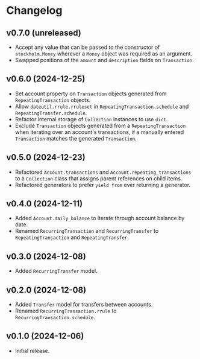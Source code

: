 # Changelog

## v0.7.0 (unreleased)

- Accept any value that can be passed to the constructor of `stockholm.Money`
  wherever a `Money` object was required as an argument.
- Swapped positions of the `amount` and `description` fields on `Transaction`.

## v0.6.0 (2024-12-25)

- Set account property on `Transaction` objects generated from `RepeatingTransaction`
  objects.
- Allow `dateutil.rrule.rruleset` in `RepeatingTransaction.schedule` and
  `RepeatingTransfer.schedule`.
- Refactor internal storage of `Collection` instances to use `dict`.
- Exclude `Transaction` objects generated from a `RepeatingTransaction` when
  iterating over an account's transactions, if a manually entered `Transaction`
  matches the generated `Transaction`.

## v0.5.0 (2024-12-23)

- Refactored `Account.transactions` and `Account.repeating_transactions` to a
  `Collection` class that assigns parent references on child items.
- Refactored generators to prefer `yield from` over returning a generator.

## v0.4.0 (2024-12-11)

- Added `Account.daily_balance` to iterate through account balance by date.
- Renamed `RecurringTransaction` and `RecurringTransfer` to
  `RepeatingTransaction` and `RepeatingTransfer`.

## v0.3.0 (2024-12-08)

- Added `RecurringTransfer` model.

## v0.2.0 (2024-12-08)

- Added `Transfer` model for transfers between accounts.
- Renamed `RecurringTransaction.rrule` to `RecurringTransaction.schedule`.

## v0.1.0 (2024-12-06)

- Initial release.
